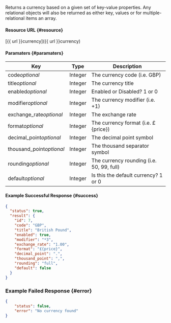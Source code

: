 <!--
@title GET category
@author Moltin Ltd
@description Gets a category based on the given criteria

@sidebar 1
@family Category
@rate No
@auth Yes
@format JSON
@http GET
@version beta
-->
Returns a currency based on a given set of key-value properties. Any relational objects will also be returned as either key, values or for multiple-relational items an array.


#### Resource URL	{#resource}
[{{ url }}currency]({{ url }}currency)


#### Paramaters	{#paramaters}
Key | Type | Description
--- | ---- | -----------
code*optional* | Integer | The currency code (i.e. GBP)
title*optional* | Integer | The currency title
enabled*optional* | Integer | Enabled or Disabled? 1 or 0 
modifier*optional* | Integer | The currency modifier (i.e. +1) 
exchange_rate*optional* | Integer | The exchange rate
format*optional* | Integer | The currency format (i.e. £{price})
decimal_point*optional* | Integer | The decimal point symbol
thousand_point*optional* | Integer | The thousand separator symbol
rounding*optional* | Integer | The currency rounding (i.e. 50, 99, full)
default*optional* | Integer | Is this the default currency? 1 or 0


#### Example Successful Response	{#success}
``` json
{
  "status": true,
  "result": {
    "id": 7,
    "code": "GBP",
    "title": "British Pound",
    "enabled": true,
    "modifier": "*3",
    "exchange_rate": "1.00",
    "format": "£{price}",
    "decimal_point": ".",
    "thousand_point": ",",
    "rounding": "full",
    "default": false
  }
}
```


### Example Failed Response	{#error}
``` json
{
    "status": false,
    "error": "No currency found"
}
```
